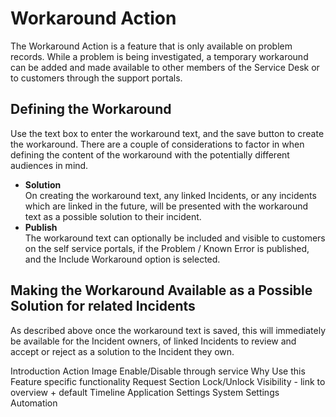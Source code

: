 # Workaround Action
The Workaround Action is a feature that is only available on problem records.  While a problem is being investigated, a temporary workaround can be added and made available to other members of the Service Desk or to customers through the support portals.

## Defining the Workaround
Use the text box to enter the workaround text, and the save button to create the workaround. There are a couple of considerations to factor in when defining the content of the workaround with the potentially different audiences in mind.

* **Solution**<br>On creating the workaround text, any linked Incidents, or any incidents which are linked in the future, will be presented with the workaround text as a possible solution to their incident.
* **Publish**<br>The workaround text can optionally be included and visible to customers on the self service portals, if the Problem / Known Error is published, and the Include Workaround option is selected.

## Making the Workaround Available as a Possible Solution for related Incidents
As described above once the workaround text is saved, this will immediately be available for the Incident owners, of linked Incidents to review and accept or reject as a solution to the Incident they own.

<!-->
Introduction
Action Image
Enable/Disable through service
Why Use this
Feature specific functionality
Request Section
Lock/Unlock
Visibility - link to overview + default
Timeline
Application Settings
System Settings
Automation
